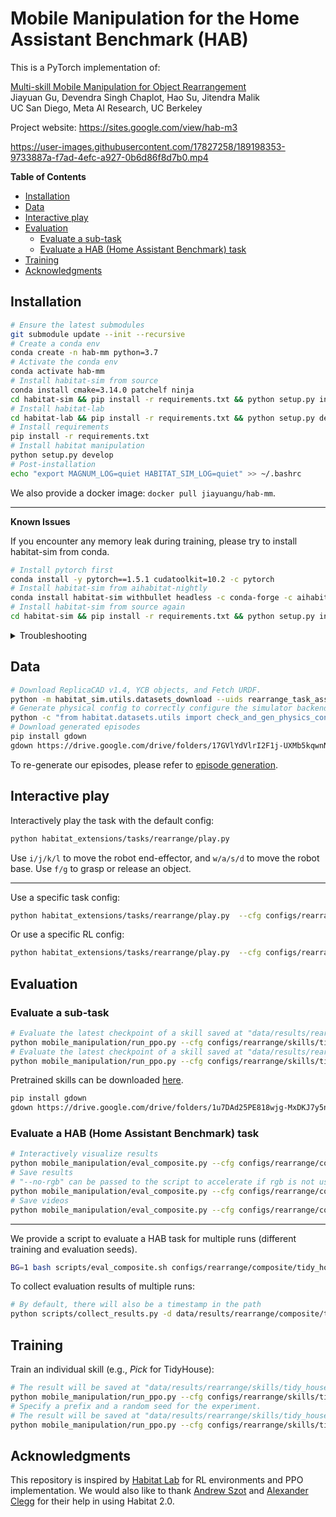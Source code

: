 # Mobile Manipulation for the Home Assistant Benchmark (HAB)

This is a PyTorch implementation of:

[Multi-skill Mobile Manipulation for Object Rearrangement](https://arxiv.org/abs/2209.02778)<br/>
Jiayuan Gu, Devendra Singh Chaplot, Hao Su, Jitendra Malik<br/>
UC San Diego, Meta AI Research, UC Berkeley

Project website: <https://sites.google.com/view/hab-m3>


https://user-images.githubusercontent.com/17827258/189198353-9733887a-f7ad-4efc-a927-0b6d86f8d7b0.mp4



**Table of Contents**

- [Installation](#installation)
- [Data](#data)
- [Interactive play](#interactive-play)
- [Evaluation](#evaluation)
  - [Evaluate a sub-task](#evaluate-a-sub-task)
  - [Evaluate a HAB (Home Assistant Benchmark) task](#evaluate-a-hab-home-assistant-benchmark-task)
- [Training](#training)
- [Acknowledgments](#acknowledgments)

## Installation

```bash
# Ensure the latest submodules
git submodule update --init --recursive
# Create a conda env
conda create -n hab-mm python=3.7
# Activate the conda env
conda activate hab-mm
# Install habitat-sim from source
conda install cmake=3.14.0 patchelf ninja
cd habitat-sim && pip install -r requirements.txt && python setup.py install --bullet --headless && cd ..
# Install habitat-lab
cd habitat-lab && pip install -r requirements.txt && python setup.py develop && cd ..
# Install requirements
pip install -r requirements.txt
# Install habitat manipulation
python setup.py develop
# Post-installation
echo "export MAGNUM_LOG=quiet HABITAT_SIM_LOG=quiet" >> ~/.bashrc
```

We also provide a docker image: `docker pull jiayuangu/hab-mm`.

---

**Known Issues**

If you encounter any memory leak during training, please try to install habitat-sim from conda.

```bash
# Install pytorch first
conda install -y pytorch==1.5.1 cudatoolkit=10.2 -c pytorch
# Install habitat-sim from aihabitat-nightly
conda install habitat-sim withbullet headless -c conda-forge -c aihabitat-nightly
# Install habitat-sim from source again
cd habitat-sim && pip install -r requirements.txt && python setup.py install --bullet --headless && cd ..
```

<details>
  <summary>Troubleshooting</summary>
  
- [Could not find an EGL device for CUDA device 0](https://github.com/facebookresearch/habitat-sim/issues/288): reinstall Nvidia driver

</details>

## Data

```bash
# Download ReplicaCAD v1.4, YCB objects, and Fetch URDF.
python -m habitat_sim.utils.datasets_download --uids rearrange_task_assets
# Generate physical config to correctly configure the simulator backend
python -c "from habitat.datasets.utils import check_and_gen_physics_config; check_and_gen_physics_config()"
# Download generated episodes
pip install gdown
gdown https://drive.google.com/drive/folders/17GVlYdVlrI2F1j-UXMb5kqwnNDxaA3oM -O data/datasets/rearrange/v3 --folder
```

To re-generate our episodes, please refer to [episode generation](INSTRUCTIONS.md#episode-generation).

## Interactive play

Interactively play the task with the default config:

```bash
python habitat_extensions/tasks/rearrange/play.py
```

Use `i/j/k/l` to move the robot end-effector, and `w/a/s/d` to move the robot base. Use `f/g` to grasp or release an object.

---

Use a specific task config:

```bash
python habitat_extensions/tasks/rearrange/play.py  --cfg configs/rearrange/tasks/pick_v1.yaml
```

Or use a specific RL config:

```bash
python habitat_extensions/tasks/rearrange/play.py  --cfg configs/rearrange/skills/tidy_house/pick_v1_joint_SCR.yaml
```

## Evaluation

### Evaluate a sub-task

```bash
# Evaluate the latest checkpoint of a skill saved at "data/results/rearrange/skills/tidy_house/pick_v1_joint_SCR"
python mobile_manipulation/run_ppo.py --cfg configs/rearrange/skills/tidy_house/pick_v1_joint_SCR.yaml --run-type eval
# Evaluate the latest checkpoint of a skill saved at "data/results/rearrange/skills/tidy_house/pick_v1_joint_SCR/seed=100"
python mobile_manipulation/run_ppo.py --cfg configs/rearrange/skills/tidy_house/pick_v1_joint_SCR.yaml --run-type eval --run-type eval PREFIX seed=100
```

Pretrained skills can be downloaded [here](https://drive.google.com/drive/folders/1u7DAd25PE818wjg-MxDKJ7y5n8GQtfrz?usp=sharing).

```bash
pip install gdown
gdown https://drive.google.com/drive/folders/1u7DAd25PE818wjg-MxDKJ7y5n8GQtfrz -O data/results/rearrange/skills --folder
```

### Evaluate a HAB (Home Assistant Benchmark) task

```bash
# Interactively visualize results
python mobile_manipulation/eval_composite.py --cfg configs/rearrange/composite/tidy_house/mr.yaml --viewer --render-info
# Save results
# "--no-rgb" can be passed to the script to accelerate if rgb is not used.
python mobile_manipulation/eval_composite.py --cfg configs/rearrange/composite/tidy_house/mr.yaml --save-log
# Save videos
python mobile_manipulation/eval_composite.py --cfg configs/rearrange/composite/tidy_house/mr.yaml --save-video all
```

---

We provide a script to evaluate a HAB task for multiple runs (different training and evaluation seeds).

```bash
BG=1 bash scripts/eval_composite.sh configs/rearrange/composite/tidy_house/mr.yaml
```

To collect evaluation results of multiple runs:

```bash
# By default, there will also be a timestamp in the path
python scripts/collect_results.py -d data/results/rearrange/composite/tidy_house/mr
```

## Training

Train an individual skill (e.g., *Pick* for TidyHouse):

```bash
# The result will be saved at "data/results/rearrange/skills/tidy_house/pick_v1_joint_SCR".
python mobile_manipulation/run_ppo.py --cfg configs/rearrange/skills/tidy_house/pick_v1_joint_SCR.yaml --run-type train
# Specify a prefix and a random seed for the experiment.
# The result will be saved at "data/results/rearrange/skills/tidy_house/pick_v1_joint_SCR/seed=101" 
python mobile_manipulation/run_ppo.py --cfg configs/rearrange/skills/tidy_house/pick_v1_joint_SCR.yaml --run-type train PREFIX seed=101 TASK_CONFIG.SEED 101
```

## Acknowledgments

This repository is inspired by [Habitat Lab](https://github.com/facebookresearch/habitat-lab) for RL environments and PPO implementation. We would also like to thank [Andrew Szot](https://www.andrewszot.com/) and [Alexander Clegg](https://scholar.google.com/citations?user=p463opcAAAAJ&hl=en) for their help in using Habitat 2.0.
